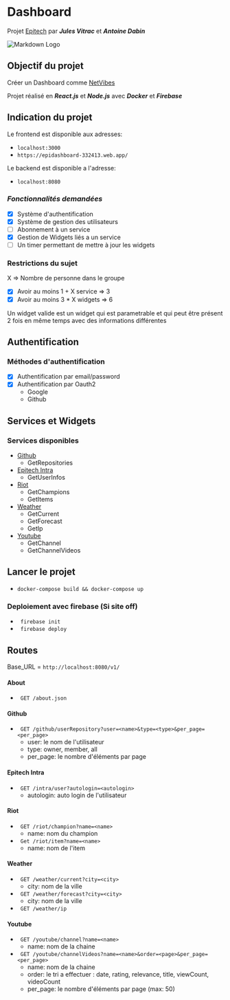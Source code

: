 # Dashboard

Projet [Epitech](https://www.youtube.com/watch?v=XTKZiE1l1yU) par ***Jules Vitrac*** et ***Antoine Dabin***

![Markdown Logo](https://www.epitech.eu/fr/wp-content/uploads/2021/09/logo-epitech-technology-hp.png)

## **Objectif du projet**

Créer un Dashboard comme [NetVibes](https://www.netvibes.com/en)

Projet réalisé en ***React.js*** et ***Node.js*** avec ***Docker*** et ***Firebase***

## Indication du projet

Le frontend est disponible aux adresses:
- ``` localhost:3000 ```
- ```https://epidashboard-332413.web.app/ ```

Le backend est disponible a l'adresse:
- ```localhost:8080```

### _**Fonctionnalités demandées**_
- [x] Système d'authentification
- [x] Système de gestion des utilisateurs
- [ ] Abonnement à un service
- [x] Gestion de Widgets liés a un service
- [ ] Un timer permettant de mettre à jour les widgets

### Restrictions du sujet

X => Nombre de personne dans le groupe

- [x] Avoir au moins 1 + X service => 3
- [x] Avoir au moins 3 * X widgets => 6

Un widget valide est un widget qui est parametrable et qui peut être présent 2 fois en même temps avec des informations différentes

## Authentification

### Méthodes d'authentification
- [x] Authentification par email/password
- [x] Authentification par Oauth2
    - Google
    - Github

## Services et Widgets

### Services disponibles

- [Github](#Github)
    - GetRepositories
- [Epitech Intra](#EpitechIntra)
    - GetUserInfos
- [Riot](#Riot)
    - GetChampions
    - GetItems
- [Weather](#Weather)
    - GetCurrent
    - GetForecast
    - GetIp
- [Youtube](#Youtube)
    - GetChannel
    - GetChannelVideos

## Lancer le projet

- ```docker-compose build && docker-compose up```

### Deploiement avec firebase (Si site off)
- ``` firebase init```
- ``` firebase deploy```

## Routes

Base_URL = ```http://localhost:8080/v1/```


#### About
- ``` GET /about.json```

#### Github
- ``` GET /github/userRepository?user=<name>&type=<type>&per_page=<per_page>```
    - user: le nom de l'utilisateur
    - type: owner, member, all
    - per_page: le nombre d'éléments par page

#### Epitech Intra
- ``` GET /intra/user?autologin=<autologin>```
    - autologin: auto login de l'utilisateur

#### Riot
- ``` GET /riot/champion?name=<name>```
    - name: nom du champion
- ``` Get /riot/item?name=<name>```
    - name: nom de l'item

#### Weather
- ``` GET /weather/current?city=<city>```
    - city: nom de la ville
- ``` GET /weather/forecast?city=<city>```
    - city: nom de la ville
- ``` GET /weather/ip```

#### Youtube
- ``` GET /youtube/channel?name=<name>```
    - name: nom de la chaine
- ``` GET /youtube/channelVideos?name=<name>&order=<page>&per_page=<per_page>```
    - name: nom de la chaine
    - order: le tri a effectuer : date, rating, relevance, title, viewCount, videoCount
    - per_page: le nombre d'éléments par page (max: 50)

